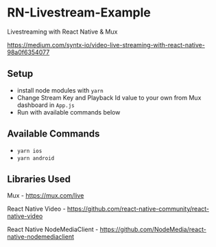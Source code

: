 # RN-Livestream-Example
Livestreaming with React Native &amp; Mux

https://medium.com/syntx-io/video-live-streaming-with-react-native-98a0f6354077

## Setup

- install node modules with `yarn`
- Change Stream Key and Playback Id value to your own from Mux dashboard in `App.js`
- Run with available commands below

## Available Commands

- `yarn ios`
- `yarn android`

## Libraries Used

Mux - https://mux.com/live

React Native Video - https://github.com/react-native-community/react-native-video

React Native NodeMediaClient - https://github.com/NodeMedia/react-native-nodemediaclient
